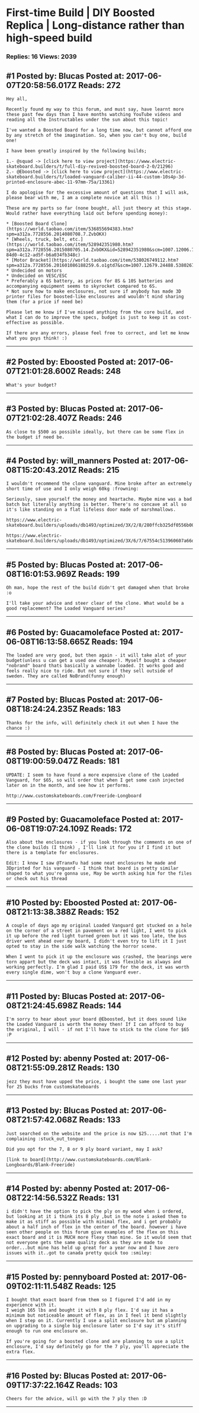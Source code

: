 # First-time Build &#124; DIY Boosted Replica &#124; Long-distance rather than high-speed build

### Replies: 16 Views: 2039

## \#1 Posted by: Blucas Posted at: 2017-06-07T20:58:56.017Z Reads: 272

```
Hey all,

Recently found my way to this forum, and must say, have learnt more these past few days than I have months watching YouTube videos and reading all the Instructables under the sun about this topic!

I've wanted a Boosted Board for a long time now, but cannot afford one by any stretch of the imagination. So, when you can't buy one, build one!

I have been greatly inspired by the following builds;

1.- @squad -> [click here to view project](https://www.electric-skateboard.builders/t/full-diy-revived-boosted-board-2-0/21296) 
2.- @Eboosted -> [click here to view project](https://www.electric-skateboard.builders/t/loaded-vanguard-caliber-ii-44-custom-10s4p-3d-printed-enclosure-abec-11-97mm-75a/13361)

I do apologise for the excessive amount of questions that I will ask, please bear with me, I am a complete novice at all this :)

These are my parts so far (none bought, all just theory at this stage. Would rather have everything laid out before spending money):

* [Boosted Board Clone](https://world.taobao.com/item/536855694383.htm?spm=a312a.7728556.2014080708.7.ZvbOKX)
* [Wheels, truck, belt, etc.](https://world.taobao.com/item/528942351980.htm?spm=a312a.7728556.2015080705.14.ZvbOKX&id=528942351980&scm=1007.12006.72291.i538026749112&pvid=846fbc35-84d0-4c12-ad5f-b6a034fb348c)
* [Motor Bracket](https://world.taobao.com/item/538026749112.htm?spm=a312a.7728556.201601086188259.6.o1gtd7&scm=1007.12679.24488.538026749112)
* Undecided on motors
* Undecided on VESC/ESC
* Preferably a 6S battery, as prices for 8S & 10S batteries and accompanying equipment seems to skyrocket compared to 6S.
* Not sure how to make enclosures, not sure if anybody has made 3D printer files for boosted-like enclosures and wouldn't mind sharing them (for a price if need be)

Please let me know if I've missed anything from the core build, and what I can do to improve the specs, budget is just to keep it as cost-effective as possible.

If there are any errors, please feel free to correct, and let me know what you guys think! :)
```

---
## \#2 Posted by: Eboosted Posted at: 2017-06-07T21:01:28.600Z Reads: 248

```
What's your budget?
```

---
## \#3 Posted by: Blucas Posted at: 2017-06-07T21:02:28.407Z Reads: 246

```
As close to $500 as possible ideally, but there can be some flex in the budget if need be.
```

---
## \#4 Posted by: will_manners Posted at: 2017-06-08T15:20:43.201Z Reads: 215

```
I wouldn't recommend the clone vanguard. Mine broke after an extremely short time of use and I only weigh 60kg :frowning:

Seriously, save yourself the money and heartache. Maybe mine was a bad batch but literally anything is better. There's no concave at all so it's like standing on a flat lifeless door made of marshmallows.

https://www.electric-skateboard.builders/uploads/db1493/optimized/3X/2/8/280ffcb325df0556b000ed9fbd30e762ca7dfd94_1_690x388.jpg

https://www.electric-skateboard.builders/uploads/db1493/optimized/3X/6/7/67554c513960607a66d5ddf6b3aeea4c65eba058_1_690x388.jpg
```

---
## \#5 Posted by: Blucas Posted at: 2017-06-08T16:01:53.969Z Reads: 199

```
Oh man, hope the rest of the build didn't get damaged when that broke :o 

I'll take your advice and steer clear of the clone. What would be a good replacement? The Loaded Vanguard series?
```

---
## \#6 Posted by: Guacamoleface Posted at: 2017-06-08T16:13:58.665Z Reads: 194

```
The loaded are very good, but then again - it will take alot of your budget(unless u can get a used one cheaper). Myself bought a cheaper "nobrand" board thats basically a wannabe loaded. It works good and feels really nice to ride. But not sure if they sell outside of sweden. They are called NoBrand(funny enough)
```

---
## \#7 Posted by: Blucas Posted at: 2017-06-08T18:24:24.235Z Reads: 183

```
Thanks for the info, will definitely check it out when I have the chance :)
```

---
## \#8 Posted by: Blucas Posted at: 2017-06-08T19:00:59.047Z Reads: 181

```
UPDATE: I seem to have found a more expensive clone of the Loaded Vanguard, for $65, so will order that when I get some cash injected later on in the month, and see how it performs.

http://www.customskateboards.com/Freeride-Longboard
```

---
## \#9 Posted by: Guacamoleface Posted at: 2017-06-08T19:07:24.109Z Reads: 172

```
Also about the enclosures - if you look through the comments on one of the clone builds (I think) , I'll link it for you if I find it but there is a template for enclosures.

Edit: I know I saw @TranxFu had some neat enclosures he made and 3Dprinted for his vanguard - I think that board is pretty similar shaped to what you're gonna use, May be worth asking him for the files or check out his thread
```

---
## \#10 Posted by: Eboosted Posted at: 2017-06-08T21:13:38.388Z Reads: 152

```
A couple of days ago my original Loaded Vanguard got stucked on a hole on the corner of a street in pavement on a red light, I went to pick it up before the red light turned green but it was too late, the bus driver went ahead over my board, I didn't even try to lift it I just opted to stay in the side walk watching the horror scene.

When I went to pick it up the enclosure was crashed, the bearings were torn appart but the deck was intact, it was flexible as always and working perfectly. I'm glad I paid US$ 179 for the deck, it was worth every single dime, won't buy a clone Vanguard ever.
```

---
## \#11 Posted by: Blucas Posted at: 2017-06-08T21:24:45.698Z Reads: 144

```
I'm sorry to hear about your board @Eboosted, but it does sound like the Loaded Vanguard is worth the money then! If I can afford to buy the original, I will - if not I'll have to stick to the clone for $65 :P
```

---
## \#12 Posted by: abenny Posted at: 2017-06-08T21:55:09.281Z Reads: 130

```
jezz they must have upped the price, i bought the same one last year for 25 bucks from customskateboards
```

---
## \#13 Posted by: Blucas Posted at: 2017-06-08T21:57:42.068Z Reads: 133

```
Just searched on the website and the price is now $25.....not that I'm complaining :stuck_out_tongue:

Did you opt for the 7, 8 or 9 ply board variant, may I ask?

[link to board](http://www.customskateboards.com/Blank-Longboards/Blank-Freeride)
```

---
## \#14 Posted by: abenny Posted at: 2017-06-08T22:14:56.532Z Reads: 131

```
i didn't have the option to pick the ply on my wood when i ordered, but looking at it i think its 8 ply ,but in the note i asked them to make it as stiff as possible with minimal flex, and i get probably about a half inch of flex in the center of the board. however i have seen other people on this forum give examples of the flex on this exact board and it is MUCH more flexy than mine. So it would seem that not everyone gets the same quality deck as they are made to order...but mine has held up great for a year now and I have zero issues with it..got to canada pretty quick too :smiley:
```

---
## \#15 Posted by: pennyboard Posted at: 2017-06-09T02:11:11.548Z Reads: 125

```
I bought that exact board from them so I figured I'd add in my experience with it. 
I weigh 165 lbs and bought it with 8 ply flex. I'd say it has a minimum but noticeable amount of flex, as in I feel it bend slightly when I step on it. Currently I use a split enclosure but am planning on upgrading to a single big enclosure later so I'd say it's stiff enough to run one enclosure on.

If you're going for a boosted clone and are planning to use a split enclosure, I'd say definitely go for the 7 ply, you'll appreciate the extra flex.
```

---
## \#16 Posted by: Blucas Posted at: 2017-06-09T17:37:22.164Z Reads: 103

```
Cheers for the advice, will go with the 7 ply then :D
```

---
